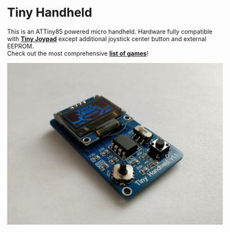 # Tiny Handheld
This is an ATTiny85 powered micro handheld. Hardware fully compatible with **[Tiny Joypad](https://www.tinyjoypad.com)** except additional joystick center button and external EEPROM.  
Check out the most comprehensive **[list of games](./software/games)**!

![V1.1 Top Side](/hardware/tiny-handheld/v1.1/Photo_Top_Side.jpg)
